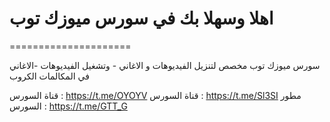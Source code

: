 # اهلا وسهلا بك في سورس ميوزك توب
=====================

سورس ميوزك توب مخصص لتنزيل الفيديوهات و الاغاني - وتشغيل الفيديوهات -الاغاني في المكالمات الكروب



قناة السورس : https://t.me/OYOYV
قناة السورس : https://t.me/Sl3SI
مطور السورس : https://t.me/GTT_G
